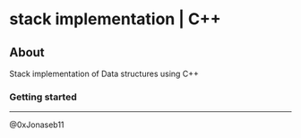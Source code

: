 # stack implementation | C++

## About

Stack implementation of Data structures using C++

### Getting started

--------------------

@0xJonaseb11
